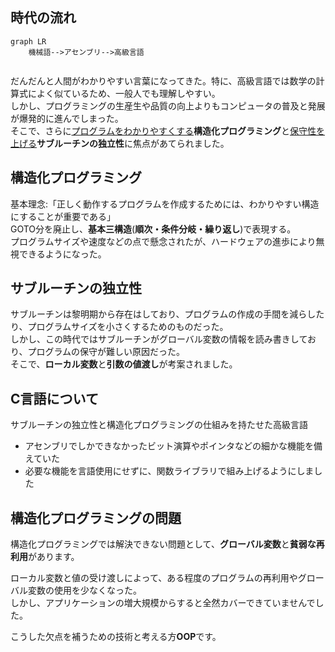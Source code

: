 ## 時代の流れ
```mermaid
graph LR
    機械語-->アセンブリ-->高級言語
    
```

だんだんと人間がわかりやすい言葉になってきた。特に、高級言語では数学の計算式によく似ているため、一般人でも理解しやすい。  
しかし、プログラミングの生産生や品質の向上よりもコンピュータの普及と発展が爆発的に進んでしまった。  
そこで、さらに<u>プログラムをわかりやすくする</u>**構造化プログラミング**と<u>保守性を上げる</u>**サブルーチンの独立性**に焦点があてられました。

## 構造化プログラミング
基本理念:「正しく動作するプログラムを作成するためには、わかりやすい構造にすることが重要である」  
GOTO分を廃止し、**基本三構造**(**順次・条件分岐・繰り返し**)で表現する。  
プログラムサイズや速度などの点で懸念されたが、ハードウェアの進歩により無視できるようになった。

## サブルーチンの独立性
サブルーチンは黎明期から存在はしており、プログラムの作成の手間を減らしたり、プログラムサイズを小さくするためのものだった。  
しかし、この時代ではサブルーチンがグローバル変数の情報を読み書きしており、プログラムの保守が難しい原因だった。  
そこで、**ローカル変数**と**引数の値渡し**が考案されました。

## C言語について
サブルーチンの独立性と構造化プログラミングの仕組みを持たせた高級言語
- アセンブリでしかできなかったビット演算やポインタなどの細かな機能を備えていた
- 必要な機能を言語使用にせずに、関数ライブラリで組み上げるようにしました

## 構造化プログラミングの問題
構造化プログラミングでは解決できない問題として、**グローバル変数**と**貧弱な再利用**があります。

ローカル変数と値の受け渡しによって、ある程度のプログラムの再利用やグローバル変数の使用を少なくなった。  
しかし、アプリケーションの増大規模からすると全然カバーできていませんでした。

こうした欠点を補うための技術と考える方**OOP**です。
